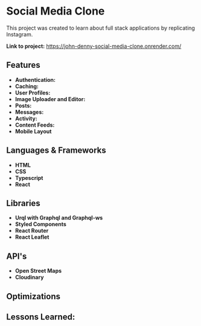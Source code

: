 # Social Media Clone
This project was created to learn about full stack applications by replicating  Instagram.

**Link to project:** https://john-denny-social-media-clone.onrender.com/

## Features
* **Authentication:**
* **Caching:**
* **User Profiles:**
* **Image Uploader and Editor:**
* **Posts:**
* **Messages:**
* **Activity:**
* **Content Feeds:**
* **Mobile Layout**

## Languages & Frameworks
* **HTML**
* **CSS**
* **Typescript**
* **React**

## Libraries
* **Urql with Graphql and Graphql-ws**
* **Styled Components**
* **React Router**
* **React Leaflet**

## API's
* **Open Street Maps**
* **Cloudinary**

## Optimizations

## Lessons Learned:
